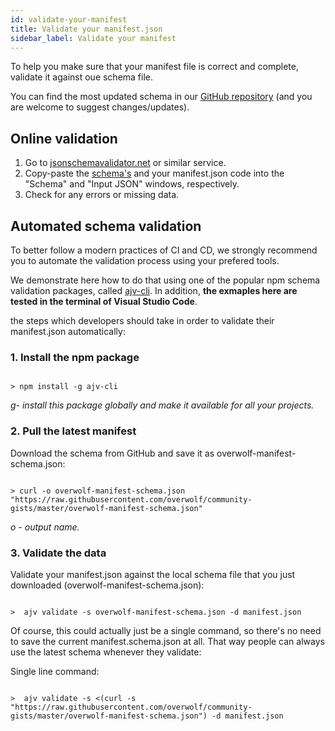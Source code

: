 ```yaml
---
id: validate-your-manifest
title: Validate your manifest.json
sidebar_label: Validate your manifest
---
```


To help you make sure that your manifest file is correct and complete, validate it against oue schema file.

You can find the most updated schema in our <a href="https://github.com/overwolf/community-gists/blob/master/overwolf-manifest-schema.json" target="_blank">GitHub repository</a> (and you are welcome to suggest changes/updates).

## Online validation

1. Go to <a href="http://www.jsonschemavalidator.net" target="_blank">jsonschemavalidator.net</a> or similar service.
2. Copy-paste the [schema's](https://raw.githubusercontent.com/overwolf/community-gists/master/overwolf-manifest-schema.json) and your manifest.json code into the "Schema" and "Input JSON" windows, respectively.
3. Check for any errors or missing data.

## Automated schema validation

To better follow a modern practices of CI and CD, we strongly recommend you to automate the validation process using your prefered tools.

We demonstrate here how to do that using one of the popular npm schema validation packages, called <a href="https://www.npmjs.com/package/ajv-cli" target="_blank">ajv-cli</a>.  In addition, **the exmaples here are tested in the terminal of Visual Studio Code**.

the steps which developers should take in order to validate their manifest.json automatically:
 
  
### 1. Install the npm package

<pre><code>
> npm install -g ajv-cli
</code></pre>

*g- install this package globally and make it available for all your projects.*

### 2. Pull the latest manifest

Download the schema from GitHub and save it as overwolf-manifest-schema.json: 

<pre><code>
> curl -o overwolf-manifest-schema.json "https://raw.githubusercontent.com/overwolf/community-gists/master/overwolf-manifest-schema.json"
</code></pre>

*o - output name.*

### 3. Validate the data

Validate your manifest.json against the local schema file that you just downloaded (overwolf-manifest-schema.json):

<pre><code>
>  ajv validate -s overwolf-manifest-schema.json -d manifest.json
</code></pre>


Of course, this could actually just be a single command, so there's no need to save the current manifest.schema.json at all. 
That way people can always use the latest schema whenever they validate:
  
Single line command:

<pre><code>
>  ajv validate -s <(curl -s "https://raw.githubusercontent.com/overwolf/community-gists/master/overwolf-manifest-schema.json") -d manifest.json
</code></pre>
